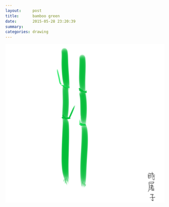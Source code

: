 ```yaml
---
layout:     post
title:      bamboo green
date:       2015-05-28 23:20:39
summary:    
categories: drawing
---
```

![bamboo green](/images/diary/bamboo-green.png "Bamboo shoots are delicious.")